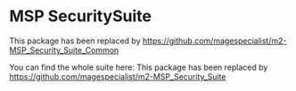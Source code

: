 # MSP SecuritySuite

This package has been replaced by https://github.com/magespecialist/m2-MSP_Security_Suite_Common

You can find the whole suite here: This package has been replaced by https://github.com/magespecialist/m2-MSP_Security_Suite
